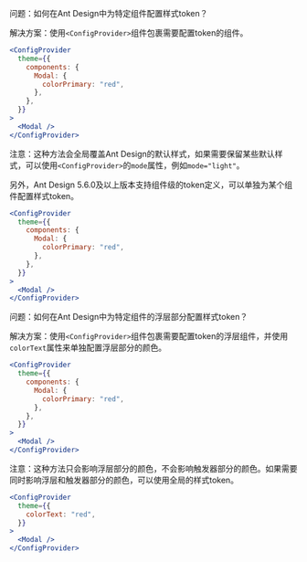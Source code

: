 问题：如何在Ant Design中为特定组件配置样式token？

解决方案：使用`<ConfigProvider>`组件包裹需要配置token的组件。

```jsx
<ConfigProvider
  theme={{
    components: {
      Modal: {
        colorPrimary: "red",
      },
    },
  }}
>
  <Modal />
</ConfigProvider>
```

注意：这种方法会全局覆盖Ant Design的默认样式，如果需要保留某些默认样式，可以使用`<ConfigProvider>`的`mode`属性，例如`mode="light"`。

另外，Ant Design 5.6.0及以上版本支持组件级的token定义，可以单独为某个组件配置样式token。

```jsx
<ConfigProvider
  theme={{
    components: {
      Modal: {
        colorPrimary: "red",
      },
    },
  }}
>
  <Modal />
</ConfigProvider>
```

问题：如何在Ant Design中为特定组件的浮层部分配置样式token？

解决方案：使用`<ConfigProvider>`组件包裹需要配置token的浮层组件，并使用`colorText`属性来单独配置浮层部分的颜色。

```jsx
<ConfigProvider
  theme={{
    components: {
      Modal: {
        colorPrimary: "red",
      },
    },
  }}
>
  <Modal />
</ConfigProvider>
```

注意：这种方法只会影响浮层部分的颜色，不会影响触发器部分的颜色。如果需要同时影响浮层和触发器部分的颜色，可以使用全局的样式token。

```jsx
<ConfigProvider
  theme={{
    colorText: "red",
  }}
>
  <Modal />
</ConfigProvider>
```

